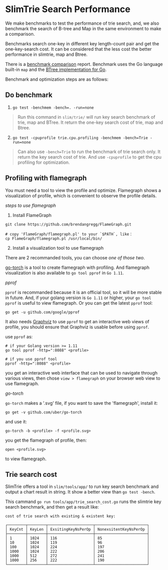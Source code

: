 # SlimTrie Search Performance

We make benchmarks to test the performance of trie search, and, we also benchmark the search of
B-tree and Map in the same environment to make a comparison.

Benchmarks search one-key in different key length-count pair and get the one-key-search cost.
It can be considered that the less cost the better performance in slimtrie, map and Btree.

There is a [benchmark comparison](benchmark_result.md) report.
Benchmark uses the Go language built-in `map` and the [BTree implementation for Go](https://github.com/google/btree).

Benchmark and optimization steps are as follows:


## Do benchmark

1. `go test -benchmem -bench=. -run=none`

> Run this command in `slim/trie/` will run key search benchmark of trie, map and BTree.
> It return the one-key search cost of trie, map and Btree.

2. `go test -cpuprofile trie.cpu.profiling -benchmem -bench=Trie -run=none`

> Can also use `-bench=Trie` to run the benchmark of trie search only.
> It return the key search cost of trie.
> And use `-cpuprofile` to get the cpu profiling for optimization.


## Profiling with flamegraph

You must need a tool to view the profile and optimize.
Flamegraph shows a visualization of profile, which is convenient to observe the profile details.

*steps to use flamegraph*

1. Install FlameGraph

```
git clone https://github.com/brendangregg/FlameGraph.git

# copy 'FlameGraph/flamegraph.pl' to your `$PATH`, like：
cp FlameGraph/flamegraph.pl /usr/local/bin/
```

2. Install a visualization tool to use flamegraph

There are 2 recommanded tools, you can choose *one of those two*.

[go-torch](https://github.com/uber/go-torch) is a tool to create flamegraph with profiling.
And flamegraph visualization is also available to `go tool pprof` in `Go 1.11`.

*pprof*

`pprof` is recommanded because it is an official tool, so it will be more stable in future.
And, if your golang version is `Go 1.11` or higher, your `go tool pprof` is useful to view flamegraph.
Or you can get the latest `pprof` tool:
```
go get -u github.com/google/pprof
```

It also needs [Graphviz](https://www.graphviz.org) to use `pprof` to get an interactive web views of profile,
you should ensure that Graphviz is usable before using `pprof`.

use `pprof` as:

```
# if your Golang version >= 1.11
go tool pprof -http=":8088" <profile>

# if you use pprof tool
pprof -http=":8088" <profile>
```
you get an interactive web interface that can be used to navigate through various views,
then chose `view > flamegraph` on your browser web view to use flamegraph.

*go-torch*

`go-torch` makes a '.svg' file, if you want to save the 'flamegraph', install it:

```
go get -v github.com/uber/go-torch
```

and use it:

```
go-torch -b <profile> -f <profile.svg>
```
you get the flamegraph of profile, then:
```
open <profile.svg>
```
to view flamegraph.


## Trie search cost

SlimTrie offers a tool in `slim/tools/app/` to run key search benchmark and output a chart result in
string. It show a better view than `go test -bench`.

This cammand `go run tools/app/trie_search_cost.go` runs the slimtrie key search benchmark, and then
get a result like:

```
cost of trie search with existing & existent key:

┌────────┬────────┬────────────────────┬───────────────────────┐
│ KeyCnt │ KeyLen │ ExsitingKeyNsPerOp │ NonexsitentKeyNsPerOp │
├────────┼────────┼────────────────────┼───────────────────────┤
│ 1      │ 1024   │ 116                │ 85                    │
│ 10     │ 1024   │ 119                │ 96                    │
│ 100    │ 1024   │ 224                │ 197                   │
│ 1000   │ 1024   │ 222                │ 206                   │
│ 1000   │ 512    │ 272                │ 241                   │
│ 1000   │ 256    │ 222                │ 190                   │
└────────┴────────┴────────────────────┴───────────────────────┘
```
